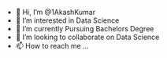 - 👋 Hi, I’m @1AkashKumar
- 👀 I’m interested in Data Science
- 🌱 I’m currently Pursuing Bachelors Degree
- 💞️ I’m looking to collaborate on Data Science
- 📫 How to reach me ...

<!---
1AkashKumar/1AkashKumar is a ✨ special ✨ repository because its `README.md` (this file) appears on your GitHub profile.
You can click the Preview link to take a look at your changes.
--->

